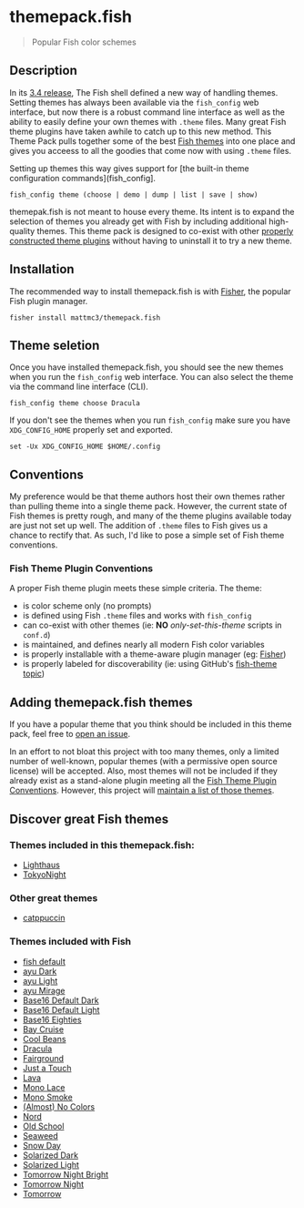 # themepack.fish

> Popular Fish color schemes


## Description

In its [3.4 release][fish_3_4], The Fish shell defined a new way of handling themes. Setting themes has always been available via the `fish_config` web interface, but now there is a robust command line interface as well as the ability to easily define your own themes with `.theme` files. Many great Fish theme plugins have taken awhile to catch up to this new method. This Theme Pack pulls together some of the best [Fish themes][gh-topic-fish-theme] into one place and gives you acceess to all the goodies that come now with using `.theme` files.

Setting up themes this way gives support for [the built-in theme configuration commands](fish_config].

```fish
fish_config theme (choose | demo | dump | list | save | show)
```

themepak.fish is not meant to house every theme. Its intent is to expand the selection of themes you already get with Fish by including additional high-quality themes. This theme pack is designed to co-exist with other [properly constructed theme plugins](#fish-theme-plugin-conventions) without having to uninstall it to try a new theme.

## Installation

The recommended way to install themepack.fish is with [Fisher][fisher], the popular Fish plugin manager.

```fish
fisher install mattmc3/themepack.fish
```

## Theme seletion

Once you have installed themepack.fish, you should see the new themes when you run the `fish_config` web interface. You can also select the theme via the command line interface (CLI).

```fish
fish_config theme choose Dracula
```

If you don't see the themes when you run `fish_config` make sure you have `XDG_CONFIG_HOME` properly set and exported.

```fish
set -Ux XDG_CONFIG_HOME $HOME/.config
```

## Conventions

My preference would be that theme authors host their own themes rather than pulling theme into a single theme pack. However, the current state of Fish themes is pretty rough, and many of the theme plugins available today are just not set up well. The addition of `.theme` files to Fish gives us a chance to rectify that. As such, I'd like to pose a simple set of Fish theme conventions.

### Fish Theme Plugin Conventions

A proper Fish theme plugin meets these simple criteria. The theme:

- is color scheme only (no prompts)
- is defined using Fish `.theme` files and works with `fish_config`
- can co-exist with other themes (ie: **NO** _only-set-this-theme_ scripts in `conf.d`)
- is maintained, and defines nearly all modern Fish color variables
- is properly installable with a theme-aware plugin manager (eg: [Fisher][fisher])
- is properly labeled for discoverability (ie: using GitHub's [fish-theme topic][gh-topic-fish-theme])


## Adding themepack.fish themes

If you have a popular theme that you think should be included in this theme pack, feel free to [open an issue](https://github.com/mattmc3/themepack.fish/issues).

In an effort to not bloat this project with too many themes, only a limited number of well-known, popular themes (with a permissive open source license) will be accepted. Also, most themes will not be included if they already exist as a stand-alone plugin meeting all the [Fish Theme Plugin Conventions](#fish-theme-plugin-conventions). However, this project will [maintain a list of those themes](#other-great-themes).

## Discover great Fish themes

### Themes included in this themepack.fish:

- [Lighthaus][lighthaus]
- [TokyoNight][tokyonight]

### Other great themes

- [catppuccin](https://github.com/catppuccin/fish)

### Themes included with Fish

- [fish default][fish_incl_themes]
- [ayu Dark][fish_incl_themes]
- [ayu Light][fish_incl_themes]
- [ayu Mirage][fish_incl_themes]
- [Base16 Default Dark][fish_incl_themes]
- [Base16 Default Light][fish_incl_themes]
- [Base16 Eighties][fish_incl_themes]
- [Bay Cruise][fish_incl_themes]
- [Cool Beans][fish_incl_themes]
- [Dracula][fish_incl_themes]
- [Fairground][fish_incl_themes]
- [Just a Touch][fish_incl_themes]
- [Lava][fish_incl_themes]
- [Mono Lace][fish_incl_themes]
- [Mono Smoke][fish_incl_themes]
- [(Almost) No Colors][fish_incl_themes]
- [Nord][fish_incl_themes]
- [Old School][fish_incl_themes]
- [Seaweed][fish_incl_themes]
- [Snow Day][fish_incl_themes]
- [Solarized Dark][fish_incl_themes]
- [Solarized Light][fish_incl_themes]
- [Tomorrow Night Bright][fish_incl_themes]
- [Tomorrow Night][fish_incl_themes]
- [Tomorrow][fish_incl_themes]


[fish_config]:          https://fishshell.com/docs/current/cmds/fish_config.html
[fish_3_4]:             https://github.com/fish-shell/fish-shell/releases/tag/3.4.0
[fisher]:               https://github.com/jorgebucaran/fisher
[gh-topic-fish-theme]:  https://github.com/topics/fish-theme
[dracula]:              https://github.com/dracula/fish
[lighthaus]:            https://github.com/lighthaus-theme/fish
[tokyonight]:           https://github.com/folke/tokyonight.nvim
[fish_incl_themes]:     https://github.com/fish-shell/fish-shell/tree/master/share/tools/web_config/themes
